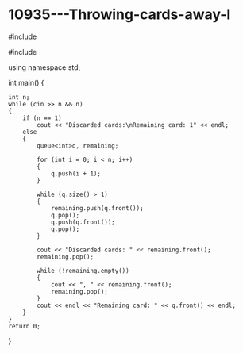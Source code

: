 # 10935---Throwing-cards-away-I

#include <iostream>

#include <queue>

using namespace std;

int main()
{

	int n;
	while (cin >> n && n)
	{
		if (n == 1)
			cout << "Discarded cards:\nRemaining card: 1" << endl;
		else
		{
			queue<int>q, remaining;

			for (int i = 0; i < n; i++)
			{
				q.push(i + 1);
			}

			while (q.size() > 1)
			{
				remaining.push(q.front());
				q.pop();
				q.push(q.front());
				q.pop();
			}

			cout << "Discarded cards: " << remaining.front();
			remaining.pop();

			while (!remaining.empty())
			{
				cout << ", " << remaining.front();
				remaining.pop();
			}
			cout << endl << "Remaining card: " << q.front() << endl;
		}
	}
	return 0;
}
